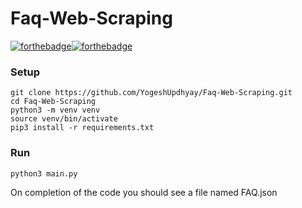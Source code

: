 # Faq-Web-Scraping

[![forthebadge](https://forthebadge.com/images/badges/made-with-python.svg)](https://forthebadge.com)[![forthebadge](https://forthebadge.com/images/badges/built-with-love.svg)](https://forthebadge.com)

### Setup
```
git clone https://github.com/YogeshUpdhyay/Faq-Web-Scraping.git
cd Faq-Web-Scraping
python3 -m venv venv
source venv/bin/activate
pip3 install -r requirements.txt
```

### Run
```
python3 main.py
```
On completion of the code you should see a file named FAQ.json